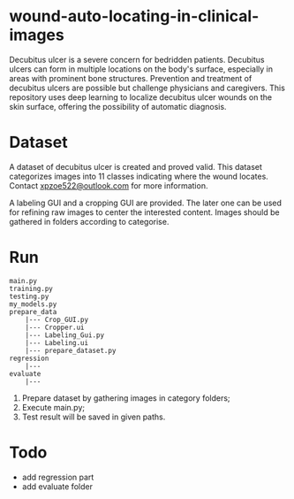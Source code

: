 # wound-auto-locating-in-clinical-images
Decubitus ulcer is a severe concern for bedridden patients. Decubitus ulcers can form in multiple locations on the body's surface, especially in areas with prominent bone structures. Prevention and treatment of decubitus ulcers are possible but challenge physicians and caregivers. This repository uses deep learning to localize decubitus ulcer wounds on the skin surface, offering the possibility of automatic diagnosis. 

# Dataset
A dataset of decubitus ulcer is created and proved valid. This dataset categorizes images into 11 classes indicating where the wound locates. Contact xpzoe522@outlook.com for more information.

A labeling GUI and a cropping GUI are provided. The later one can be used for refining raw images to center the interested content. Images should be gathered in folders according to categorise.

# Run
```
main.py
training.py
testing.py
my_models.py
prepare_data
    |--- Crop_GUI.py
    |--- Cropper.ui
    |--- Labeling_Gui.py
    |--- Labeling.ui
    |--- prepare_dataset.py
regression
    |---
evaluate
    |---
```
1. Prepare dataset by gathering images in category folders;
2. Execute main.py;
3. Test result will be saved in given paths.

# Todo
* add regression part
* add evaluate folder
